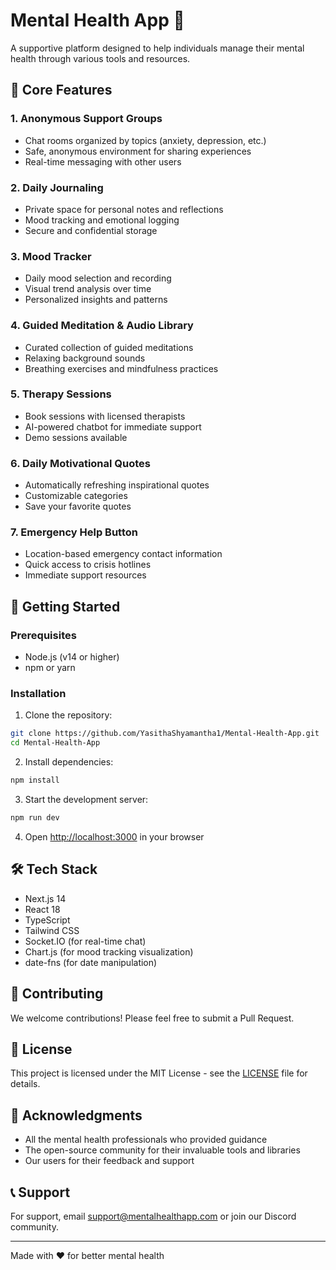 # Mental Health App 🌟

A supportive platform designed to help individuals manage their mental health through various tools and resources.

## 🎯 Core Features

### 1. Anonymous Support Groups
- Chat rooms organized by topics (anxiety, depression, etc.)
- Safe, anonymous environment for sharing experiences
- Real-time messaging with other users

### 2. Daily Journaling
- Private space for personal notes and reflections
- Mood tracking and emotional logging
- Secure and confidential storage

### 3. Mood Tracker
- Daily mood selection and recording
- Visual trend analysis over time
- Personalized insights and patterns

### 4. Guided Meditation & Audio Library
- Curated collection of guided meditations
- Relaxing background sounds
- Breathing exercises and mindfulness practices

### 5. Therapy Sessions
- Book sessions with licensed therapists
- AI-powered chatbot for immediate support
- Demo sessions available

### 6. Daily Motivational Quotes
- Automatically refreshing inspirational quotes
- Customizable categories
- Save your favorite quotes

### 7. Emergency Help Button
- Location-based emergency contact information
- Quick access to crisis hotlines
- Immediate support resources

## 🚀 Getting Started

### Prerequisites
- Node.js (v14 or higher)
- npm or yarn

### Installation

1. Clone the repository:
```bash
git clone https://github.com/YasithaShyamantha1/Mental-Health-App.git
cd Mental-Health-App
```

2. Install dependencies:
```bash
npm install
```

3. Start the development server:
```bash
npm run dev
```

4. Open [http://localhost:3000](http://localhost:3000) in your browser

## 🛠️ Tech Stack

- Next.js 14
- React 18
- TypeScript
- Tailwind CSS
- Socket.IO (for real-time chat)
- Chart.js (for mood tracking visualization)
- date-fns (for date manipulation)

## 🤝 Contributing

We welcome contributions! Please feel free to submit a Pull Request.

## 📝 License

This project is licensed under the MIT License - see the [LICENSE](LICENSE) file for details.

## 🙏 Acknowledgments

- All the mental health professionals who provided guidance
- The open-source community for their invaluable tools and libraries
- Our users for their feedback and support

## 📞 Support

For support, email support@mentalhealthapp.com or join our Discord community.

---

Made with ❤️ for better mental health 